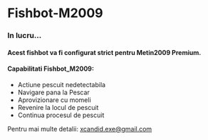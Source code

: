 # Fishbot-M2009

### In lucru... <br>

#### Acest fishbot va fi configurat strict pentru Metin2009 Premium.

#### Capabilitati Fishbot_M2009:

- Actiune pescuit nedetectabila
- Navigare pana la Pescar
- Aprovizionare cu momeli
- Revenire la locul de pescuit
- Continua procesul de pescuit


Pentru mai multe detalii: xcandid.exe@gmail.com
